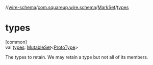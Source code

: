 //[wire-schema](../../../index.md)/[com.squareup.wire.schema](../index.md)/[MarkSet](index.md)/[types](types.md)

# types

[common]\
val [types](types.md): [MutableSet](https://kotlinlang.org/api/latest/jvm/stdlib/kotlin.collections/-mutable-set/index.html)&lt;[ProtoType](../-proto-type/index.md)&gt;

The types to retain. We may retain a type but not all of its members.
